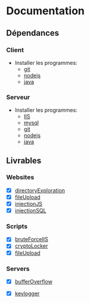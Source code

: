 # Documentation

## Dépendances

### Client

- Installer les programmes: 
  - [git](https://git-scm.com/)
  - [nodejs](https://nodejs.org/en/)
  - [java](https://www.java.com/fr/)

### Serveur

- Installer les programmes: 
  - [IIS](https://www.iis.net/)
  - [mysql](https://www.mysql.com/fr/)
  - [git](https://git-scm.com/)
  - [nodejs](https://nodejs.org/en/)
  - [java](https://www.java.com/fr/)

## Livrables

### Websites

- [X] [directoryExploration](../websites/directoryExploration)
- [X] [fileUpload](../websites/fileUpload)
- [X] [injectionJS](../websites/injectionJS)
- [X] [injectionSQL](../websites/injectionSQL)

### Scripts

- [X] [bruteForceIIS](../Scripts/bruteForceIIS)
- [X] [cryptoLocker](../Scripts/cryptolocker)
- [X] [fileUpload](../Scripts/fileUpload)

### Servers

- [X] [bufferOverflow](../servers/bufferOverflow)
- [X] [keylogger](../servers/keylogger)

